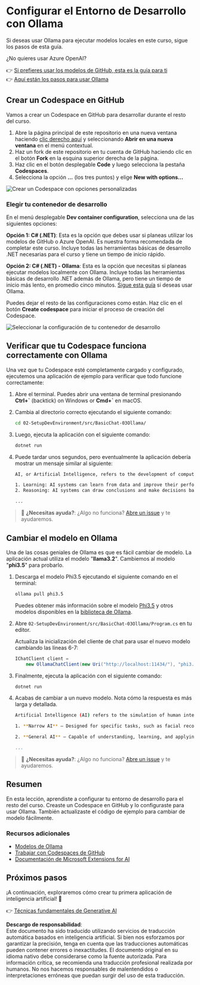 # Configurar el Entorno de Desarrollo con Ollama

Si deseas usar Ollama para ejecutar modelos locales en este curso, sigue los pasos de esta guía.

¿No quieres usar Azure OpenAI?

👉 [Si prefieres usar los modelos de GitHub, esta es la guía para ti](README.md)  
👉 [Aquí están los pasos para usar Ollama](getting-started-ollama.md)

## Crear un Codespace en GitHub

Vamos a crear un Codespace en GitHub para desarrollar durante el resto del curso.

1. Abre la página principal de este repositorio en una nueva ventana haciendo [clic derecho aquí](https://github.com/microsoft/Generative-AI-for-beginners-dotnet) y seleccionando **Abrir en una nueva ventana** en el menú contextual.  
1. Haz un fork de este repositorio en tu cuenta de GitHub haciendo clic en el botón **Fork** en la esquina superior derecha de la página.  
1. Haz clic en el botón desplegable **Code** y luego selecciona la pestaña **Codespaces**.  
1. Selecciona la opción **...** (los tres puntos) y elige **New with options...**  

![Crear un Codespace con opciones personalizadas](../../../translated_images/creating-codespace.0e7334f85cf4c8d0e080a0d5b4c76c24c5bbe6bddf48dcd1403e092ea0d9bce9.es.png)

### Elegir tu contenedor de desarrollo

En el menú desplegable **Dev container configuration**, selecciona una de las siguientes opciones:

**Opción 1: C# (.NET)**: Esta es la opción que debes usar si planeas utilizar los modelos de GitHub o Azure OpenAI. Es nuestra forma recomendada de completar este curso. Incluye todas las herramientas básicas de desarrollo .NET necesarias para el curso y tiene un tiempo de inicio rápido.

**Opción 2: C# (.NET) - Ollama**: Esta es la opción que necesitas si planeas ejecutar modelos localmente con Ollama. Incluye todas las herramientas básicas de desarrollo .NET además de Ollama, pero tiene un tiempo de inicio más lento, en promedio cinco minutos. [Sigue esta guía](getting-started-ollama.md) si deseas usar Ollama.

Puedes dejar el resto de las configuraciones como están. Haz clic en el botón **Create codespace** para iniciar el proceso de creación del Codespace.

![Seleccionar la configuración de tu contenedor de desarrollo](../../../translated_images/select-container-codespace.9b8ca34b6ff8b4cb80973924cbc1894cf7672d233b0055b47f702db60c4c6221.es.png)

## Verificar que tu Codespace funciona correctamente con Ollama

Una vez que tu Codespace esté completamente cargado y configurado, ejecutemos una aplicación de ejemplo para verificar que todo funcione correctamente:

1. Abre el terminal. Puedes abrir una ventana de terminal presionando **Ctrl+\`** (backtick) on Windows or **Cmd+`** en macOS.

1. Cambia al directorio correcto ejecutando el siguiente comando:

    ```bash
    cd 02-SetupDevEnvironment/src/BasicChat-03Ollama/
    ```

1. Luego, ejecuta la aplicación con el siguiente comando:

    ```bash
    dotnet run
    ```

1. Puede tardar unos segundos, pero eventualmente la aplicación debería mostrar un mensaje similar al siguiente:

    ```bash
    AI, or Artificial Intelligence, refers to the development of computer systems that can perform tasks that typically require human intelligence, such as:

    1. Learning: AI systems can learn from data and improve their performance over time.
    2. Reasoning: AI systems can draw conclusions and make decisions based on the data they have been trained on.
    
    ...
    ```

> 🙋 **¿Necesitas ayuda?**: ¿Algo no funciona? [Abre un issue](https://github.com/microsoft/Generative-AI-for-beginners-dotnet/issues/new?template=Blank+issue) y te ayudaremos.

## Cambiar el modelo en Ollama

Una de las cosas geniales de Ollama es que es fácil cambiar de modelo. La aplicación actual utiliza el modelo "**llama3.2**". Cambiemos al modelo "**phi3.5**" para probarlo.

1. Descarga el modelo Phi3.5 ejecutando el siguiente comando en el terminal:

    ```bash
    ollama pull phi3.5
    ```

    Puedes obtener más información sobre el modelo [Phi3.5](https://ollama.com/library/phi3.5) y otros modelos disponibles en la [biblioteca de Ollama](https://ollama.com/library/).

1. Abre `02-SetupDevEnvironment/src/BasicChat-03Ollama/Program.cs` en tu editor.

    Actualiza la inicialización del cliente de chat para usar el nuevo modelo cambiando las líneas 6-7:

    ```csharp
    IChatClient client =
        new OllamaChatClient(new Uri("http://localhost:11434/"), "phi3.5");
    ```

1. Finalmente, ejecuta la aplicación con el siguiente comando:

    ```bash
    dotnet run
    ```

1. Acabas de cambiar a un nuevo modelo. Nota cómo la respuesta es más larga y detallada.

    ```bash
    Artificial Intelligence (AI) refers to the simulation of human intelligence processes by machines, especially computer systems. These processes include learning (the acquisition of information and accumulation of knowledge), reasoning (using the acquired knowledge to make deductions or decisions), and self-correction. AI can manifest in various forms:

    1. **Narrow AI** – Designed for specific tasks, such as facial recognition software, voice assistants like Siri or Alexa, autonomous vehicles, etc., which operate under a limited preprogrammed set of behaviors and rules but excel within their domain when compared to humans in these specialized areas.

    2. **General AI** – Capable of understanding, learning, and applying intelligence broadly across various domains like human beings do (natural language processing, problem-solving at a high level). General AIs are still largely theoretical as we haven't yet achieved this form to the extent necessary for practical applications beyond narrow tasks.
    
    ...
    ```

> 🙋 **¿Necesitas ayuda?**: ¿Algo no funciona? [Abre un issue](https://github.com/microsoft/Generative-AI-for-beginners-dotnet/issues/new?template=Blank+issue) y te ayudaremos.

## Resumen

En esta lección, aprendiste a configurar tu entorno de desarrollo para el resto del curso. Creaste un Codespace en GitHub y lo configuraste para usar Ollama. También actualizaste el código de ejemplo para cambiar de modelo fácilmente.

### Recursos adicionales

- [Modelos de Ollama](https://ollama.com/search)  
- [Trabajar con Codespaces de GitHub](https://docs.github.com/en/codespaces/getting-started)  
- [Documentación de Microsoft Extensions for AI](https://learn.microsoft.com/dotnet/)  

## Próximos pasos

¡A continuación, exploraremos cómo crear tu primera aplicación de inteligencia artificial! 🚀

👉 [Técnicas fundamentales de Generative AI](../03-CoreGenerativeAITechniques/readme.md)

**Descargo de responsabilidad**:  
Este documento ha sido traducido utilizando servicios de traducción automática basados en inteligencia artificial. Si bien nos esforzamos por garantizar la precisión, tenga en cuenta que las traducciones automáticas pueden contener errores o inexactitudes. El documento original en su idioma nativo debe considerarse como la fuente autorizada. Para información crítica, se recomienda una traducción profesional realizada por humanos. No nos hacemos responsables de malentendidos o interpretaciones erróneas que puedan surgir del uso de esta traducción.